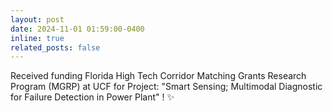 ```yaml
---
layout: post
date: 2024-11-01 01:59:00-0400
inline: true
related_posts: false
---
```


Received funding Florida High Tech Corridor Matching Grants Research Program (MGRP) at UCF for Project: "Smart Sensing; Multimodal Diagnostic for Failure Detection in Power Plant" ! :sparkles:
